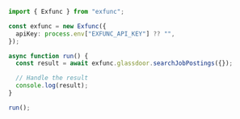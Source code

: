 <!-- Start SDK Example Usage [usage] -->
```typescript
import { Exfunc } from "exfunc";

const exfunc = new Exfunc({
  apiKey: process.env["EXFUNC_API_KEY"] ?? "",
});

async function run() {
  const result = await exfunc.glassdoor.searchJobPostings({});

  // Handle the result
  console.log(result);
}

run();

```
<!-- End SDK Example Usage [usage] -->